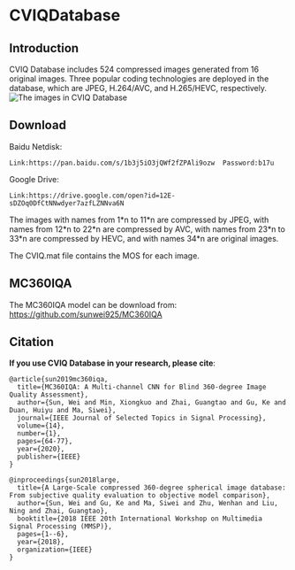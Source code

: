 # CVIQDatabase

## Introduction

CVIQ Database includes 524 compressed images generated from 16 original images. Three popular coding technologies are deployed in the database, which are JPEG, H.264/AVC, and H.265/HEVC, respectively.
![The images in CVIQ Database](https://github.com/sunwei925/CVIQDatabase/blob/master/image.png)

## Download
Baidu Netdisk:
```
Link:https://pan.baidu.com/s/1b3j5iO3jQWf2fZPAli9ozw  Password:b17u
```
Google Drive:
```
Link:https://drive.google.com/open?id=12E-sDZOq0DfCtNNwdyer7azfLZNNva6N
```
The images with names from 1\*n to 11\*n are compressed by JPEG, with names from 12\*n to 22\*n are compressed by AVC, with names from 23\*n to 33\*n are compressed by HEVC, and with names 34\*n are original images.

The CVIQ.mat file contains the MOS for each image.

## MC360IQA
The MC360IQA model can be download from:
<https://github.com/sunwei925/MC360IQA>

## Citation
**If you use CVIQ Database in your research, please cite**:
```
@article{sun2019mc360iqa,
  title={MC360IQA: A Multi-channel CNN for Blind 360-degree Image Quality Assessment},
  author={Sun, Wei and Min, Xiongkuo and Zhai, Guangtao and Gu, Ke and Duan, Huiyu and Ma, Siwei},
  journal={IEEE Journal of Selected Topics in Signal Processing},
  volume={14},
  number={1},
  pages={64-77},
  year={2020},
  publisher={IEEE}
}

@inproceedings{sun2018large,
  title={A Large-Scale compressed 360-degree spherical image database: From subjective quality evaluation to objective model comparison},
  author={Sun, Wei and Gu, Ke and Ma, Siwei and Zhu, Wenhan and Liu, Ning and Zhai, Guangtao},
  booktitle={2018 IEEE 20th International Workshop on Multimedia Signal Processing (MMSP)},
  pages={1--6},
  year={2018},
  organization={IEEE}
}
```
